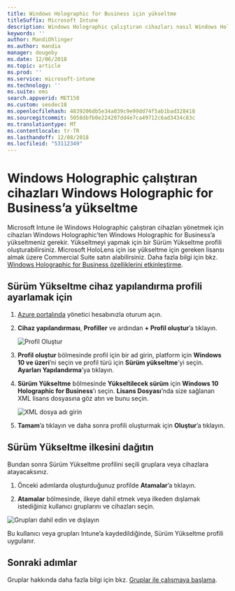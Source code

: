 ```yaml
---
title: Windows Holographic for Business için yükseltme
titleSuffix: Microsoft Intune
description: Windows Holographic çalıştıran cihazları nasıl Windows Holographic for Business’a yükselteceğinizi öğrenin
keywords: ''
author: MandiOhlinger
ms.author: mandia
manager: dougeby
ms.date: 12/06/2018
ms.topic: article
ms.prod: ''
ms.service: microsoft-intune
ms.technology: ''
ms.suite: ems
search.appverid: MET150
ms.custom: seodec18
ms.openlocfilehash: 4839206db5e34a039c9e99dd74f5ab1bad328418
ms.sourcegitcommit: 5058dbfb0e224207dd4e7ca49712c6ad3434c83c
ms.translationtype: MT
ms.contentlocale: tr-TR
ms.lasthandoff: 12/08/2018
ms.locfileid: "53112349"
---
```

# <a name="upgrade-devices-running-windows-holographic-to-windows-holographic-for-business"></a>Windows Holographic çalıştıran cihazları Windows Holographic for Business’a yükseltme


Microsoft Intune ile Windows Holographic çalıştıran cihazları yönetmek için cihazları Windows Holographic’ten Windows Holographic for Business’a yükseltmeniz gerekir. Yükseltmeyi yapmak için bir Sürüm Yükseltme profili oluşturabilirsiniz. Microsoft HoloLens için ise yükseltme için gereken lisansı almak üzere Commercial Suite satın alabilirsiniz. Daha fazla bilgi için bkz. [Windows Holographic for Business özelliklerini etkinleştirme](https://docs.microsoft.com/hololens/hololens-upgrade-enterprise).

## <a name="to-set-up-an-edition-upgrade-device-configuration-profile"></a>Sürüm Yükseltme cihaz yapılandırma profili ayarlamak için

1. [Azure portalında](https://portal.azure.com) yönetici hesabınızla oturum açın.


2.  **Cihaz yapılandırması**, **Profiller** ve ardından **+ Profil oluştur**’a tıklayın.

    ![Profil Oluştur](media/Holographic-create-profile.png)

3.  **Profil oluştur** bölmesinde profil için bir ad girin, platform için **Windows 10 ve üzeri**’ni seçin ve profil türü için **Sürüm yükseltme**’yi seçin. **Ayarları Yapılandırma**’ya tıklayın.

5. **Sürüm Yükseltme** bölmesinde **Yükseltilecek sürüm** için **Windows 10 Holographic for Business**’ı seçin. **Lisans Dosyası**’nda size sağlanan XML lisans dosyasına göz atın ve bunu seçin.

    ![XML dosya adı girin](media/Holographic-edition-upgrade.png)
 
5.  **Tamam**’a tıklayın ve daha sonra profili oluşturmak için **Oluştur**’a tıklayın.


## <a name="deploy-the-edition-upgrade-policy"></a>Sürüm Yükseltme ilkesini dağıtın

Bundan sonra Sürüm Yükseltme profilini seçili gruplara veya cihazlara atayacaksınız.

1. Önceki adımlarda oluşturduğunuz profilde **Atamalar**’a tıklayın.

2. **Atamalar** bölmesinde, ilkeye dahil etmek veya ilkeden dışlamak istediğiniz kullanıcı gruplarını ve cihazları seçin.

![Grupları dahil edin ve dışlayın](media/Holographic-groups.PNG)

Bu kullanıcı veya grupları Intune’a kaydedildiğinde, Sürüm Yükseltme profili uygulanır. 

## <a name="next-steps"></a>Sonraki adımlar

Gruplar hakkında daha fazla bilgi için bkz. [Gruplar ile çalışmaya başlama](get-started-groups.md).


